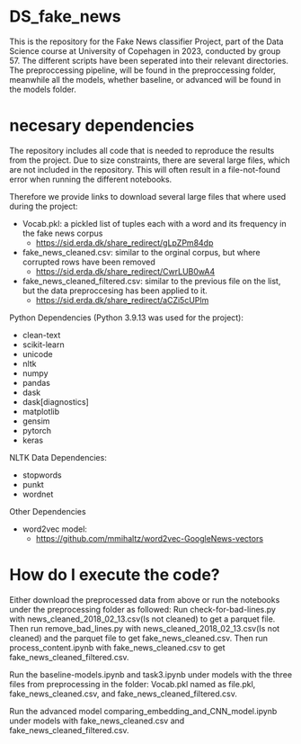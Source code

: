 # DS_fake_news
This is the repository for the Fake News classifier Project, part of the Data Science course at University of Copehagen in 2023, conducted by group 57.
The different scripts have been seperated into their relevant directories. The preproccessing pipeline, will be found in the preproccessing folder,
meanwhile all the models, whether baseline, or advanced will be found in the models folder.


# necesary dependencies
The repository includes all code that is needed to reproduce the results from the project. Due to size constraints, there are several large files,
which are not included in the repository. This will often result in a file-not-found error when running the different notebooks.

Therefore we provide links to download several large files that where used during the project:

- Vocab.pkl: a pickled list of tuples each with a word and its frequency in the fake news corpus
  - https://sid.erda.dk/share_redirect/gLpZPm84dp
- fake_news_cleaned.csv: similar to the orginal corpus, but where corrupted rows have been removed
  - https://sid.erda.dk/share_redirect/CwrLUB0wA4
- fake_news_cleaned_filtered.csv: similar to the previous file on the list, but the data preproccesing has been applied to it.
  - https://sid.erda.dk/share_redirect/aCZi5cUPlm
  
  
Python Dependencies (Python 3.9.13 was used for the project):
  - clean-text
  - scikit-learn
  - unicode
  - nltk
  - numpy
  - pandas
  - dask
  - dask[diagnostics]
  - matplotlib
  - gensim
  - pytorch
  - keras

NLTK Data Dependencies:
  - stopwords
  - punkt
  - wordnet

Other Dependencies
  - word2vec model:
    - https://github.com/mmihaltz/word2vec-GoogleNews-vectors
  
# How do I execute the code?
Either download the preprocessed data from above or run the notebooks under the preprocessing folder as followed: Run check-for-bad-lines.py with news_cleaned_2018_02_13.csv(Is not cleaned) to get a parquet file. Then run remove_bad_lines.py with news_cleaned_2018_02_13.csv(Is not cleaned) and the parquet file to get fake_news_cleaned.csv. Then run process_content.ipynb with fake_news_cleaned.csv to get fake_news_cleaned_filtered.csv.


Run the baseline-models.ipynb and task3.ipynb under models with the three files from preprocessing in the folder: Vocab.pkl named as file.pkl, fake_news_cleaned.csv, and fake_news_cleaned_filtered.csv.


Run the advanced model comparing_embedding_and_CNN_model.ipynb under models with fake_news_cleaned.csv and fake_news_cleaned_filtered.csv.
